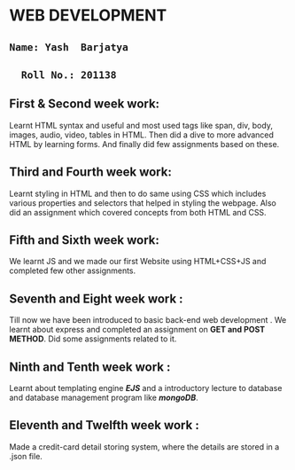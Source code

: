 # WEB DEVELOPMENT #
## `Name: Yash  Barjatya` ##
## `  Roll No.: 201138` ##

## First & Second week work:    

Learnt HTML syntax and useful and most used tags like span, div, body, images, audio, video, tables in HTML.
Then did a dive to more advanced HTML by learning  forms. And finally did few assignments based on these.

## Third and Fourth week work: 

Learnt styling in HTML and then to do same using CSS which includes various properties and selectors that
helped in styling the webpage. Also did an assignment which covered concepts from both HTML and CSS.

## Fifth and Sixth week work:   

We learnt JS and we made our first Website using HTML+CSS+JS and completed few other assignments.

## Seventh and Eight week work :

Till now we have been introduced to basic back-end web development . We learnt about express and completed an assignment on **GET and POST METHOD**.
Did some assignments related to it.

## Ninth and Tenth week work :
Learnt about templating engine ***EJS*** and a introductory lecture to database and database management program like ***mongoDB***.

## Eleventh and Twelfth week work :
Made a credit-card detail storing system, where the details are stored in a .json file.
